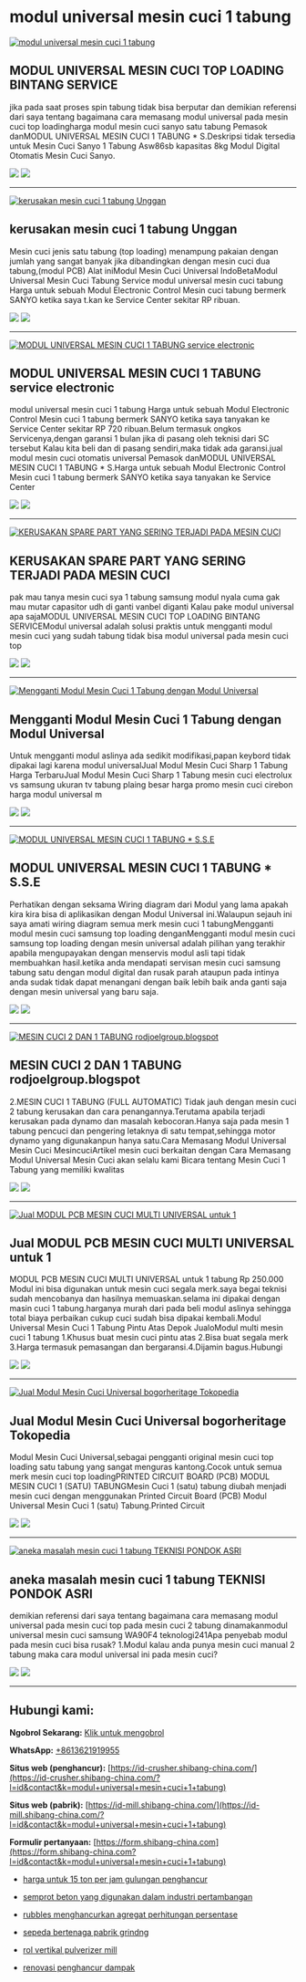 # modul universal mesin cuci 1 tabung

<a href="https://swt.shibang-china.com/?l=id&img&k=modul+universal+mesin+cuci+1+tabung" target="_blank">![modul universal mesin cuci 1 tabung](http://static.shibang-china.com/all-800x300/515.jpg)</a>

## MODUL UNIVERSAL MESIN CUCI TOP LOADING BINTANG SERVICE
jika pada saat proses spin tabung tidak bisa berputar dan demikian referensi dari saya tentang bagaimana cara memasang modul universal pada mesin cuci top loadingharga modul mesin cuci sanyo satu tabung Pemasok danMODUL UNIVERSAL MESIN CUCI 1 TABUNG * S.Deskripsi tidak tersedia untuk Mesin Cuci Sanyo 1 Tabung Asw86sb kapasitas 8kg Modul Digital Otomatis Mesin Cuci Sanyo.


<a href="https://whatsapp.shibangsoft.com/WhatsApp.php" target="_blank" title="WhatsApp">![](http://static.shibang-china.com/icon/whatsapp.png)</a> <a href="https://swt.shibang-china.com/?l=id&icon&k=modul+universal+mesin+cuci+1+tabung" target="_blank">![](http://static.shibang-china.com/icon/chat-id.png)</a>

---

<a href="https://swt.shibang-china.com/?l=id&img&k=modul+universal+mesin+cuci+1+tabung" target="_blank">![kerusakan mesin cuci 1 tabung Unggan](http://static.shibang-china.com/all-800x300/1468.jpg)</a>

## kerusakan mesin cuci 1 tabung Unggan
Mesin cuci jenis satu tabung (top loading) menampung pakaian dengan jumlah yang sangat banyak jika dibandingkan dengan mesin cuci dua tabung,(modul PCB) Alat iniModul Mesin Cuci Universal IndoBetaModul Universal Mesin Cuci Tabung Service modul universal mesin cuci tabung Harga untuk sebuah Modul Electronic Control Mesin cuci tabung bermerk SANYO ketika saya t.kan ke Service Center sekitar RP ribuan.


<a href="https://whatsapp.shibangsoft.com/WhatsApp.php" target="_blank" title="WhatsApp">![](http://static.shibang-china.com/icon/whatsapp.png)</a> <a href="https://swt.shibang-china.com/?l=id&icon&k=modul+universal+mesin+cuci+1+tabung" target="_blank">![](http://static.shibang-china.com/icon/chat-id.png)</a>

---

<a href="https://swt.shibang-china.com/?l=id&img&k=modul+universal+mesin+cuci+1+tabung" target="_blank">![MODUL UNIVERSAL MESIN CUCI 1 TABUNG service electronic](http://static.shibang-china.com/all-800x300/86.jpg)</a>

## MODUL UNIVERSAL MESIN CUCI 1 TABUNG service electronic
modul universal mesin cuci 1 tabung Harga untuk sebuah Modul Electronic Control Mesin cuci 1 tabung bermerk SANYO ketika saya tanyakan ke Service Center sekitar RP 720 ribuan.Belum termasuk ongkos Servicenya,dengan garansi 1 bulan jika di pasang oleh teknisi dari SC tersebut Kalau kita beli dan di pasang sendiri,maka tidak ada garansi.jual modul mesin cuci otomatis universal Pemasok danMODUL UNIVERSAL MESIN CUCI 1 TABUNG * S.Harga untuk sebuah Modul Electronic Control Mesin cuci 1 tabung bermerk SANYO ketika saya tanyakan ke Service Center


<a href="https://whatsapp.shibangsoft.com/WhatsApp.php" target="_blank" title="WhatsApp">![](http://static.shibang-china.com/icon/whatsapp.png)</a> <a href="https://swt.shibang-china.com/?l=id&icon&k=modul+universal+mesin+cuci+1+tabung" target="_blank">![](http://static.shibang-china.com/icon/chat-id.png)</a>

---

<a href="https://swt.shibang-china.com/?l=id&img&k=modul+universal+mesin+cuci+1+tabung" target="_blank">![KERUSAKAN SPARE PART YANG SERING TERJADI PADA MESIN CUCI](http://static.shibang-china.com/all-800x300/454.jpg)</a>

## KERUSAKAN SPARE PART YANG SERING TERJADI PADA MESIN CUCI
pak mau tanya mesin cuci sya 1 tabung samsung modul nyala cuma gak mau mutar capasitor udh di ganti vanbel diganti Kalau pake modul universal apa sajaMODUL UNIVERSAL MESIN CUCI TOP LOADING BINTANG SERVICEModul universal adalah solusi praktis untuk mengganti modul mesin cuci yang sudah tabung tidak bisa modul universal pada mesin cuci top


<a href="https://whatsapp.shibangsoft.com/WhatsApp.php" target="_blank" title="WhatsApp">![](http://static.shibang-china.com/icon/whatsapp.png)</a> <a href="https://swt.shibang-china.com/?l=id&icon&k=modul+universal+mesin+cuci+1+tabung" target="_blank">![](http://static.shibang-china.com/icon/chat-id.png)</a>

---

<a href="https://swt.shibang-china.com/?l=id&img&k=modul+universal+mesin+cuci+1+tabung" target="_blank">![Mengganti Modul Mesin Cuci 1 Tabung dengan Modul Universal](http://static.shibang-china.com/all-800x300/1510.jpg)</a>

## Mengganti Modul Mesin Cuci 1 Tabung dengan Modul Universal
Untuk mengganti modul aslinya ada sedikit modifikasi,papan keybord tidak dipakai lagi karena modul universalJual Modul Mesin Cuci Sharp 1 Tabung Harga TerbaruJual Modul Mesin Cuci Sharp 1 Tabung mesin cuci electrolux vs samsung ukuran tv tabung plaing besar harga promo mesin cuci cirebon harga modul universal m


<a href="https://whatsapp.shibangsoft.com/WhatsApp.php" target="_blank" title="WhatsApp">![](http://static.shibang-china.com/icon/whatsapp.png)</a> <a href="https://swt.shibang-china.com/?l=id&icon&k=modul+universal+mesin+cuci+1+tabung" target="_blank">![](http://static.shibang-china.com/icon/chat-id.png)</a>

---

<a href="https://swt.shibang-china.com/?l=id&img&k=modul+universal+mesin+cuci+1+tabung" target="_blank">![MODUL UNIVERSAL MESIN CUCI 1 TABUNG * S.S.E](http://static.shibang-china.com/all-800x300/1292.jpg)</a>

## MODUL UNIVERSAL MESIN CUCI 1 TABUNG * S.S.E
Perhatikan dengan seksama Wiring diagram dari Modul yang lama apakah kira kira bisa di aplikasikan dengan Modul Universal ini.Walaupun sejauh ini saya amati wiring diagram semua merk mesin cuci 1 tabungMengganti modul mesin cuci samsung top loading denganMengganti modul mesin cuci samsung top loading dengan mesin universal adalah pilihan yang terakhir apabila mengupayakan dengan menservis modul asli tapi tidak membuahkan hasil.ketika anda mendapati servisan mesin cuci samsung tabung satu dengan modul digital dan rusak parah ataupun pada intinya anda sudak tidak dapat menangani dengan baik lebih baik anda ganti saja dengan mesin universal yang baru saja.


<a href="https://whatsapp.shibangsoft.com/WhatsApp.php" target="_blank" title="WhatsApp">![](http://static.shibang-china.com/icon/whatsapp.png)</a> <a href="https://swt.shibang-china.com/?l=id&icon&k=modul+universal+mesin+cuci+1+tabung" target="_blank">![](http://static.shibang-china.com/icon/chat-id.png)</a>

---

<a href="https://swt.shibang-china.com/?l=id&img&k=modul+universal+mesin+cuci+1+tabung" target="_blank">![MESIN CUCI 2 DAN 1 TABUNG rodjoelgroup.blogspot](http://static.shibang-china.com/all-800x300/446.jpg)</a>

## MESIN CUCI 2 DAN 1 TABUNG rodjoelgroup.blogspot
2.MESIN CUCI 1 TABUNG (FULL AUTOMATIC) Tidak jauh dengan mesin cuci 2 tabung kerusakan dan cara penangannya.Terutama apabila terjadi kerusakan pada dynamo dan masalah kebocoran.Hanya saja pada mesin 1 tabung pencuci dan pengering letaknya di satu tempat,sehingga motor dynamo yang digunakanpun hanya satu.Cara Memasang Modul Universal Mesin Cuci MesincuciArtikel mesin cuci berkaitan dengan Cara Memasang Modul Universal Mesin Cuci akan selalu kami Bicara tentang Mesin Cuci 1 Tabung yang memiliki kwalitas


<a href="https://whatsapp.shibangsoft.com/WhatsApp.php" target="_blank" title="WhatsApp">![](http://static.shibang-china.com/icon/whatsapp.png)</a> <a href="https://swt.shibang-china.com/?l=id&icon&k=modul+universal+mesin+cuci+1+tabung" target="_blank">![](http://static.shibang-china.com/icon/chat-id.png)</a>

---

<a href="https://swt.shibang-china.com/?l=id&img&k=modul+universal+mesin+cuci+1+tabung" target="_blank">![Jual MODUL PCB MESIN CUCI MULTI UNIVERSAL untuk 1](http://static.shibang-china.com/all-800x300/716.jpg)</a>

## Jual MODUL PCB MESIN CUCI MULTI UNIVERSAL untuk 1
MODUL PCB MESIN CUCI MULTI UNIVERSAL untuk 1 tabung Rp 250.000 Modul ini bisa digunakan untuk mesin cuci segala merk.saya begai teknisi sudah mencobanya dan hasilnya memuaskan.selama ini dipakai dengan masin cuci 1 tabung.harganya murah dari pada beli modul aslinya sehingga total biaya perbaikan cukup cuci sudah bisa dipakai kembali.Modul Universal Mesin Cuci 1 Tabung Pintu Atas Depok JualoModul multi mesin cuci 1 tabung 1.Khusus buat mesin cuci pintu atas 2.Bisa buat segala merk 3.Harga termasuk pemasangan dan bergaransi.4.Dijamin bagus.Hubungi


<a href="https://whatsapp.shibangsoft.com/WhatsApp.php" target="_blank" title="WhatsApp">![](http://static.shibang-china.com/icon/whatsapp.png)</a> <a href="https://swt.shibang-china.com/?l=id&icon&k=modul+universal+mesin+cuci+1+tabung" target="_blank">![](http://static.shibang-china.com/icon/chat-id.png)</a>

---

<a href="https://swt.shibang-china.com/?l=id&img&k=modul+universal+mesin+cuci+1+tabung" target="_blank">![Jual Modul Mesin Cuci Universal bogorheritage Tokopedia](http://static.shibang-china.com/all-800x300/230.jpg)</a>

## Jual Modul Mesin Cuci Universal bogorheritage Tokopedia
Modul Mesin Cuci Universal,sebagai pengganti original mesin cuci top loading satu tabung yang sangat menguras kantong.Cocok untuk semua merk mesin cuci top loadingPRINTED CIRCUIT BOARD (PCB) MODUL MESIN CUCI 1 (SATU) TABUNGMesin Cuci 1 (satu) tabung diubah menjadi mesin cuci dengan menggunakan Printed Circuit Board (PCB) Modul Universal Mesin Cuci 1 (satu) Tabung.Printed Circuit


<a href="https://whatsapp.shibangsoft.com/WhatsApp.php" target="_blank" title="WhatsApp">![](http://static.shibang-china.com/icon/whatsapp.png)</a> <a href="https://swt.shibang-china.com/?l=id&icon&k=modul+universal+mesin+cuci+1+tabung" target="_blank">![](http://static.shibang-china.com/icon/chat-id.png)</a>

---

<a href="https://swt.shibang-china.com/?l=id&img&k=modul+universal+mesin+cuci+1+tabung" target="_blank">![aneka masalah mesin cuci 1 tabung TEKNISI PONDOK ASRI](http://static.shibang-china.com/all-800x300/283.jpg)</a>

## aneka masalah mesin cuci 1 tabung TEKNISI PONDOK ASRI
demikian referensi dari saya tentang bagaimana cara memasang modul universal pada mesin cuci top pada mesin cuci 2 tabung dinamakanmodul universal mesin cuci samsung WA90F4 teknologi241Apa penyebab modul pada mesin cuci bisa rusak? 1.Modul kalau anda punya mesin cuci manual 2 tabung maka cara modul universal ini pada mesin cuci?


<a href="https://whatsapp.shibangsoft.com/WhatsApp.php" target="_blank" title="WhatsApp">![](http://static.shibang-china.com/icon/whatsapp.png)</a> <a href="https://swt.shibang-china.com/?l=id&icon&k=modul+universal+mesin+cuci+1+tabung" target="_blank">![](http://static.shibang-china.com/icon/chat-id.png)</a>

---
## Hubungi kami:

**Ngobrol Sekarang:** [Klik untuk mengobrol](https://swt.shibang-china.com?l=id&contact&k=modul+universal+mesin+cuci+1+tabung)

**WhatsApp:**  [+8613621919955](https://whatsapp.shibangsoft.com/WhatsApp.php)

**Situs web (penghancur):** [https://id-crusher.shibang-china.com/](https://id-crusher.shibang-china.com/?l=id&contact&k=modul+universal+mesin+cuci+1+tabung)

**Situs web (pabrik):** [https://id-mill.shibang-china.com/](https://id-mill.shibang-china.com/?l=id&contact&k=modul+universal+mesin+cuci+1+tabung)

**Formulir pertanyaan:** [https://form.shibang-china.com](https://form.shibang-china.com?l=id&contact&k=modul+universal+mesin+cuci+1+tabung)

* [harga untuk 15 ton per jam gulungan penghancur](../32/harga%20untuk%2015%20ton%20per%20jam%20gulungan%20penghancur.md)

* [semprot beton yang digunakan dalam industri pertambangan](../31/semprot%20beton%20yang%20digunakan%20dalam%20industri%20pertambangan.md)

* [rubbles menghancurkan agregat perhitungan persentase](../39/rubbles%20menghancurkan%20agregat%20perhitungan%20persentase.md)

* [sepeda bertenaga pabrik grindng](../38/sepeda%20bertenaga%20pabrik%20grindng.md)

* [rol vertikal pulverizer mill](../33/rol%20vertikal%20pulverizer%20mill.md)

* [renovasi penghancur dampak](../39/renovasi%20penghancur%20dampak.md)